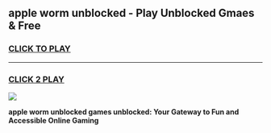 
## apple worm unblocked - Play Unblocked Gmaes & Free
<h3>
<a href="https://news.freeplayer.one?title=apple_worm_unblocked&ref=16F">CLICK TO PLAY</a></h3>
<hr>

<h3>
<a href="https://news.freeplayer.one?title=apple_worm_unblocked&ref=16F">CLICK 2 PLAY</a>
  
</h3>

<a href="https://news.freeplayer.one?title=apple_worm_unblocked&ref=16F/"><img src="https://clearcache.store/games.png"></a>


**apple worm unblocked games unblocked: Your Gateway to Fun and Accessible Online Gaming**

